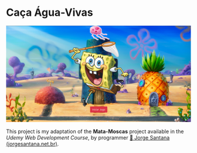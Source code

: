 # Caça Água-Vivas

![background](bg.png)

This project is my adaptation of the **Mata-Moscas** project available in the *Udemy Web Development Course*, by programmer [🔗 Jorge Santana (jorgesantana.net.br)](jorgesantana.net.br).
